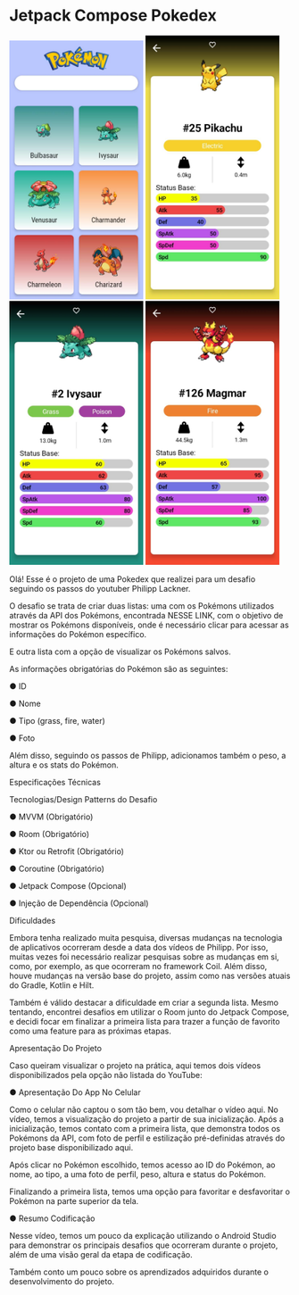 # Jetpack Compose Pokedex

<img src="https://github.com/diandrade/Pokedex-Challenge/blob/cb67ea904f42e682957728ea821722d6d30ce1b1/img/WhatsApp%20Image%202022-08-22%20at%2007.45.05.jpeg" alt="JetNews" width="240"></img>
<img src="https://github.com/diandrade/Pokedex-Challenge/blob/784d3a24e31c9cf02ec833fdd67f7cb1f77ecc97/img/WhatsApp%20Image%202022-08-22%20at%2007.45.05%20(2).jpeg" alt="JetNews" width="240"></img>
<img src="https://github.com/diandrade/Pokedex-Challenge/blob/885ad43aa317ab55679afd46ac0d501964b99fee/img/WhatsApp%20Image%202022-08-22%20at%2007.45.05%20(1).jpeg" alt="JetNews" width="240"></img>
<img src="https://github.com/diandrade/Pokedex-Challenge/blob/cb67ea904f42e682957728ea821722d6d30ce1b1/img/WhatsApp%20Image%202022-08-22%20at%2007.45.06.jpeg" alt="JetNews" width="240"></img>

Olá! Esse é o projeto de uma Pokedex que realizei para um desafio seguindo os passos do youtuber Philipp Lackner.

O desafio se trata de criar duas listas: uma com os Pokémons utilizados através da API dos Pokémons, encontrada NESSE LINK, com o objetivo de mostrar os Pokémons disponíveis, onde é necessário clicar para acessar as informações do Pokémon específico.

E outra lista com a opção de visualizar os Pokémons salvos.

As informações obrigatórias do Pokémon são as seguintes:

● ID

● Nome

● Tipo (grass, fire, water)

● Foto

Além disso, seguindo os passos de Philipp, adicionamos também o peso, a altura e os stats do Pokémon.

Especificações Técnicas

Tecnologias/Design Patterns do Desafio

● MVVM (Obrigatório)

● Room (Obrigatório)

● Ktor ou Retrofit (Obrigatório)

● Coroutine (Obrigatório)

● Jetpack Compose (Opcional)

● Injeção de Dependência (Opcional)

Dificuldades

Embora tenha realizado muita pesquisa, diversas mudanças na tecnologia de aplicativos ocorreram desde a data dos vídeos de Philipp. Por isso, muitas vezes foi necessário realizar pesquisas sobre as mudanças em si, como, por exemplo, as que ocorreram no framework Coil. Além disso, houve mudanças na versão base do projeto, assim como nas versões atuais do Gradle, Kotlin e Hilt.

Também é válido destacar a dificuldade em criar a segunda lista. Mesmo tentando, encontrei desafios em utilizar o Room junto do Jetpack Compose, e decidi focar em finalizar a primeira lista para trazer a função de favorito como uma feature para as próximas etapas.

Apresentação Do Projeto

Caso queiram visualizar o projeto na prática, aqui temos dois vídeos disponibilizados pela opção não listada do YouTube:


● Apresentação Do App No Celular


Como o celular não captou o som tão bem, vou detalhar o vídeo aqui. No vídeo, temos a visualização do projeto a partir de sua inicialização. Após a inicialização, temos contato com a primeira lista, que demonstra todos os Pokémons da API, com foto de perfil e estilização pré-definidas através do projeto base disponibilizado aqui.

Após clicar no Pokémon escolhido, temos acesso ao ID do Pokémon, ao nome, ao tipo, a uma foto de perfil, peso, altura e status do Pokémon.

Finalizando a primeira lista, temos uma opção para favoritar e desfavoritar o Pokémon na parte superior da tela.


● Resumo Codificação


Nesse vídeo, temos um pouco da explicação utilizando o Android Studio para demonstrar os principais desafios que ocorreram durante o projeto, além de uma visão geral da etapa de codificação.

Também conto um pouco sobre os aprendizados adquiridos durante o desenvolvimento do projeto.









